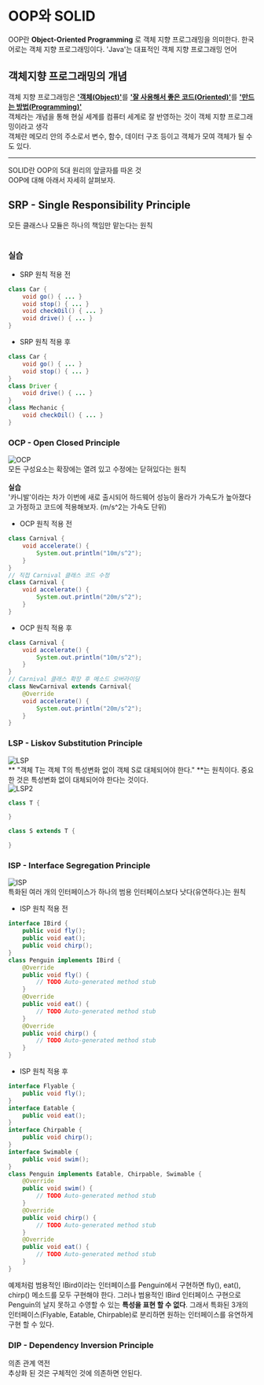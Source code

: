 # OOP와 SOLID
OOP란 **Object-Oriented Programming** 로 객체 지향 프로그래밍을 의미한다. 한국어로는 객체 지향 프로그래밍이다. 'Java'는 대표적인 객체 지향 프로그래밍 언어

## 객체지향 프로그래밍의 개념
객체 지향 프로그래밍은 <u>**'객체(Object)'**</u>를 <u>**'잘 사용해서 좋은 코드(Oriented)'**</u>를 <u>**'만드는 방법(Programming)'**</u></br>
객체라는 개념을 통해 현실 세계를 컴퓨터 세계로 잘 반영하는 것이 객체 지향 프로그래밍이라고 생각</br>
객체란 메모리 안의 주소로서 변수, 함수, 데이터 구조 등이고 객체가 모여 객체가 될 수도 있다.

***
SOLID란 OOP의 5대 원리의 앞글자를 따온 것</br>OOP에 대해 아래서 자세히 살펴보자.
## SRP - Single Responsibility Principle
모든 클래스나 모듈은 하나의 책임만 맡는다는 원칙</br></br>
### 실습
- SRP 원칙 적용 전
```java
class Car {
    void go() { ... }
    void stop() { ... }
    void checkOil() { ... }
    void drive() { ... }
}
```
- SRP 원칙 적용 후
```java
class Car {
    void go() { ... }
    void stop() { ... }
}
class Driver {
    void drive() { ... }
}
class Mechanic {
    void checkOil() { ... }
}
```

### OCP - Open Closed Principle
![OCP](http://cfile3.uf.tistory.com/image/99CE973359AFD7180541BD)</br>모든 구성요소는 확장에는 열려 있고 수정에는 닫혀있다는 원칙</br></br>
**실습**</br>
'카니발'이라는 차가 이번에 새로 출시되어 하드웨어 성능이 올라가 가속도가 높아졌다고 가정하고 코드에 적용해보자. (m/s^2는 가속도 단위)
- OCP 원칙 적용 전
```java
class Carnival {
    void accelerate() {
        System.out.println("10m/s^2");
    }
}
// 직접 Carnival 클래스 코드 수정
class Carnival {
    void accelerate() {
        System.out.println("20m/s^2");
    }
}
```
- OCP 원칙 적용 후
```java
class Carnival {
    void accelerate() {
        System.out.println("10m/s^2");
    }
}
// Carnival 클래스 확장 후 메소드 오버라이딩
class NewCarnival extends Carnival{
    @Override
    void accelerate() {
        System.out.println("20m/s^2");        
    }
}
```

### LSP - Liskov Substitution Principle
![LSP](http://cfile3.uf.tistory.com/image/99E26F3359AFEA21157538)</br>
** "객체 T는 객체 T의 특성변화 없이 객체 S로 대체되어야 한다." **는 원칙이다. 중요한 것은 특성변화 없이 대체되어야 한다는 것이다.</br>
![LSP2](http://cfile4.uf.tistory.com/image/9930123359AFEC940F0026)
```java
class T {

}

class S extends T {

}
```

### ISP - Interface Segregation Principle
![ISP](http://cfile1.uf.tistory.com/image/9964833359AFDD6A14FCAC)</br>
특화된 여러 개의 인터페이스가 하나의 범용 인터페이스보다 낫다(유연하다.)는 원칙</br>

- ISP 원칙 적용 전
```java
interface IBird {
    public void fly();
    public void eat();
    public void chirp();
}
class Penguin implements IBird {
    @Override
    public void fly() {
        // TODO Auto-generated method stub
    }
    @Override
    public void eat() {
        // TODO Auto-generated method stub
    }
    @Override
    public void chirp() {
        // TODO Auto-generated method stub
    }
}
```
- ISP 원칙 적용 후
```java
interface Flyable {
    public void fly();
}
interface Eatable {
    public void eat();
}
interface Chirpable {
    public void chirp();
}
interface Swimable {
    public void swim();
}
class Penguin implements Eatable, Chirpable, Swimable {
    @Override
    public void swim() {
        // TODO Auto-generated method stub
    }
    @Override
    public void chirp() {
        // TODO Auto-generated method stub
    }
    @Override
    public void eat() {
        // TODO Auto-generated method stub
    }
}
```

예제처럼 범용적인 IBird이라는 인터페이스를 Penguin에서 구현하면 fly(), eat(), chirp() 메소드를 모두 구현해야 한다.
그러나 범용적인 IBird 인터페이스 구현으로 Penguin의 날지 못하고 수영할 수 있는 **특성을 표현 할 수 없다**.
그래서 특화된 3개의 인터페이스(Flyable, Eatable, Chirpable)로 분리하면 원하는 인터페이스를 유연하게 구현 할 수 있다.

### DIP - Dependency Inversion Principle
의존 관계 역전</br>
추상화 된 것은 구체적인 것에 의존하면 안된다.
